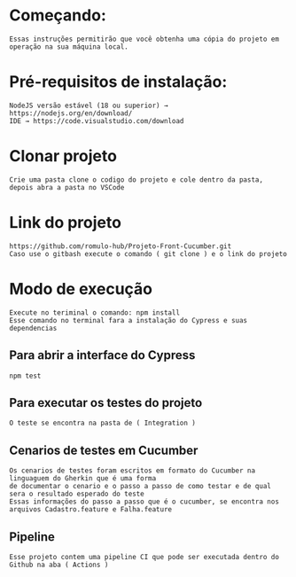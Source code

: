 # Começando:
    Essas instruções permitirão que você obtenha uma cópia do projeto em operação na sua máquina local. 


# Pré-requisitos de instalação:
    NodeJS versão estável (18 ou superior) → https://nodejs.org/en/download/
    IDE → https://code.visualstudio.com/download

# Clonar projeto
    Crie uma pasta clone o codigo do projeto e cole dentro da pasta, depois abra a pasta no VSCode

# Link do projeto
    https://github.com/romulo-hub/Projeto-Front-Cucumber.git
    Caso use o gitbash execute o comando ( git clone ) e o link do projeto
    
# Modo de execução    
    Execute no teriminal o comando: npm install
    Esse comando no terminal fara a instalação do Cypress e suas dependencias

## Para abrir a interface do Cypress 
    npm test
 
## Para executar os testes do projeto
    O teste se encontra na pasta de ( Integration )

## Cenarios de testes em Cucumber
    Os cenarios de testes foram escritos em formato do Cucumber na linguaguem do Gherkin que é uma forma
    de documentar o cenario e o passo a passo de como testar e de qual sera o resultado esperado do teste
    Essas informações do passo a passo que é o cucumber, se encontra nos arquivos Cadastro.feature e Falha.feature

## Pipeline
    Esse projeto contem uma pipeline CI que pode ser executada dentro do Github na aba ( Actions )
 
